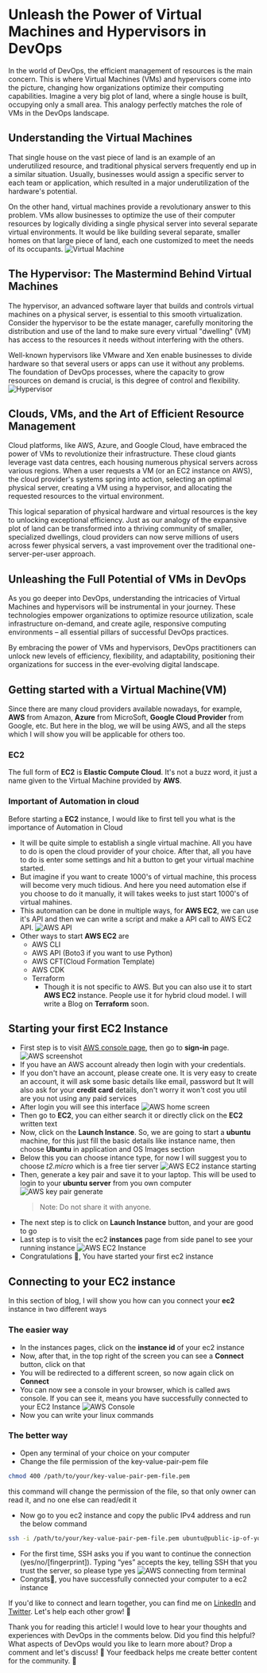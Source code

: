 # Unleash the Power of Virtual Machines and Hypervisors in DevOps

In the world of DevOps, the efficient management of resources is the main concern.
This is where Virtual Machines (VMs) and hypervisors come into the picture, changing how organizations optimize their computing capabilities. Imagine a very big plot of land, where a single house is built, occupying only a small area. This analogy perfectly matches the role of VMs in the DevOps landscape.

## Understanding the Virtual Machines

That single house on the vast piece of land is an example of an underutilized resource, and traditional physical servers frequently end up in a similar situation.
Usually, businesses would assign a specific server to each team or application, which resulted in a major underutilization of the hardware's potential.

On the other hand, virtual machines provide a revolutionary answer to this problem.
VMs allow businesses to optimize the use of their computer resources by logically dividing a single physical server into several separate virtual environments.
It would be like building several separate, smaller homes on that large piece of land, each one customized to meet the needs of its occupants.
![Virtual Machine](./vitual-machine.webp)

## The Hypervisor: The Mastermind Behind Virtual Machines

The hypervisor, an advanced software layer that builds and controls virtual machines on a physical server, is essential to this smooth virtualization. Consider the hypervisor to be the estate manager, carefully monitoring the distribution and use of the land to make sure every virtual "dwelling" (VM) has access to the resources it needs without interfering with the others.

Well-known hypervisors like VMware and Xen enable businesses to divide hardware so that several users or apps can use it without any problems. The foundation of DevOps processes, where the capacity to grow resources on demand is crucial, is this degree of control and flexibility.
![Hypervisor](./hypervisor.jpg)

## Clouds, VMs, and the Art of Efficient Resource Management

Cloud platforms, like AWS, Azure, and Google Cloud, have embraced the power of VMs to revolutionize their infrastructure. These cloud giants leverage vast data centres, each housing numerous physical servers across various regions. When a user requests a VM (or an EC2 instance on AWS), the cloud provider's systems spring into action, selecting an optimal physical server, creating a VM using a hypervisor, and allocating the requested resources to the virtual environment.

This logical separation of physical hardware and virtual resources is the key to unlocking exceptional efficiency. Just as our analogy of the expansive plot of land can be transformed into a thriving community of smaller, specialized dwellings, cloud providers can now serve millions of users across fewer physical servers, a vast improvement over the traditional one-server-per-user approach.

## Unleashing the Full Potential of VMs in DevOps

As you go deeper into DevOps, understanding the intricacies of Virtual Machines and hypervisors will be instrumental in your journey. These technologies empower organizations to optimize resource utilization, scale infrastructure on-demand, and create agile, responsive computing environments – all essential pillars of successful DevOps practices.

By embracing the power of VMs and hypervisors, DevOps practitioners can unlock new levels of efficiency, flexibility, and adaptability, positioning their organizations for success in the ever-evolving digital landscape.

## Getting started with a Virtual Machine(VM)

Since there are many cloud providers available nowadays, for example, **AWS** from Amazon, **Azure** from MicroSoft, **Google Cloud Provider** from Google, etc.
But here in the blog, we will be using AWS, and all the steps which I will show you will be applicable for others too.

### EC2

The full form of **EC2** is **Elastic Compute Cloud**. It's not a buzz word, it just a name given to the Virtual Machine provided by **AWS**.

### Important of Automation in cloud

Before starting a **EC2** instance, I would like to first tell you what is the importance of Automation in Cloud

- It will be quite simple to establish a single virtual machine. All you have to do is open the cloud provider of your choice. After that, all you have to do is enter some settings and hit a button to get your virtual machine started.
- But imagine if you want to create 1000's of virtual machine, this process will become very much tidious. And here you need automation else if you choose to do it manually, it will takes weeks to just start 1000's of virtual mahines.
- This automation can be done in multiple ways, for **AWS EC2**, we can use it's API and then we can write a script and make a API call to AWS EC2 API.
  ![AWS API](./aws-api.png)
- Other ways to start **AWS EC2** are
  - AWS CLI
  - AWS API (Boto3 if you want to use Python)
  - AWS CFT(Cloud Formation Template)
  - AWS CDK
  - Terraform
    - Though it is not specific to AWS. But you can also use it to start **AWS EC2** instance. People use it for hybrid cloud model. I will write a Blog on **Terraform** soon.

## Starting your first EC2 Instance

- First step is to visit [AWS console page](https://aws.amazon.com/console/), then go to **sign-in** page.
  ![AWS screenshot](./aws-sign-in.jpg)
- If you have an AWS account already then login with your credentials.
- If you don't have an account, please create one. It is very easy to create an account, it will ask some basic details like email, password but It will also ask for your **credit card** details,
  don't worry it won't cost you util are you not using any paid services
- After login you will see this interface
  ![AWS home screen](./aws-home-screen.jpg)
- Then go to **EC2**, you can either search it or directly click on the **EC2** written text
- Now, click on the **Launch Instance**. So, we are going to start a **ubuntu** machine, for this just fill the basic details like instance name, then choose **Ubuntu** in application and OS Images section
- Below this you can choose intance type, for now I will suggest you to choose _t2.micro_ which is a free tier server
  ![AWS EC2 instance starting](./instance-details.jpg)
- Then, generate a key pair and save it to your laptop. This will be used to login to your **ubuntu server** from you own computer
  ![AWS key pair generate](./key-pair.jpg)
  > Note: Do not share it with anyone.
- The next step is to click on **Launch Instance** button, and your are good to go
- Last step is to visit the ec2 **instances** page from side panel to see your running instance
  ![AWS EC2 Instance](./instances.jpg)
- Congratulations 🎉, You have started your first ec2 instance

## Connecting to your EC2 instance

In this section of blog, I will show you how can you connect your **ec2** instance in two different ways

### The easier way

- In the instances pages, click on the **instance id** of your ec2 instance
- Now, after that, in the top right of the screen you can see a **Connect** button, click on that
- You will be redirected to a different screen, so now again click on **Connect**
- You can now see a console in your browser, which is called aws console. If you can see it, means you have successfully connected to your EC2 Instance
  ![AWS Console](./aws-console.jpg)
- Now you can write your linux commands

### The better way

- Open any terminal of your choice on your computer
- Change the file permission of the key-value-pair-pem file

```bash
chmod 400 /path/to/your/key-value-pair-pem-file.pem
```

this command will change the permission of the file, so that only owner can read it, and no one else can read/edit it

- Now go to you ec2 instance and copy the public IPv4 address and run the below command

```bash
ssh -i /path/to/your/key-value-pair-pem-file.pem ubuntu@public-ip-of-your-ec2
```

- For the first time, SSH asks you if you want to continue the connection (yes/no/[fingerprint]). Typing “yes” accepts the key, telling SSH that you trust the server, so please type yes
  ![AWS connecting from terminal](./terminal.jpg)
- Congrats🎊, you have successfully connected your computer to a ec2 instance

If you'd like to connect and learn together, you can find me on [LinkedIn](https://www.linkedin.com/in/shubhamku044/) and [Twitter](https://x.com/shubhamku044). Let's help each other grow! 🚀

Thank you for reading this article! I would love to hear your thoughts and experiences with DevOps in the comments below. Did you find this helpful? What aspects of DevOps would you like to learn more about? Drop a comment and let's discuss! 💭
Your feedback helps me create better content for the community. 🙏
